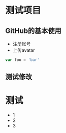 # 测试项目

## GitHub的基本使用

- 注册账号
- 上传avatar



```js
var foo = 'bar'
```


## 测试修改

# 测试

- 1
- 2
- 3
